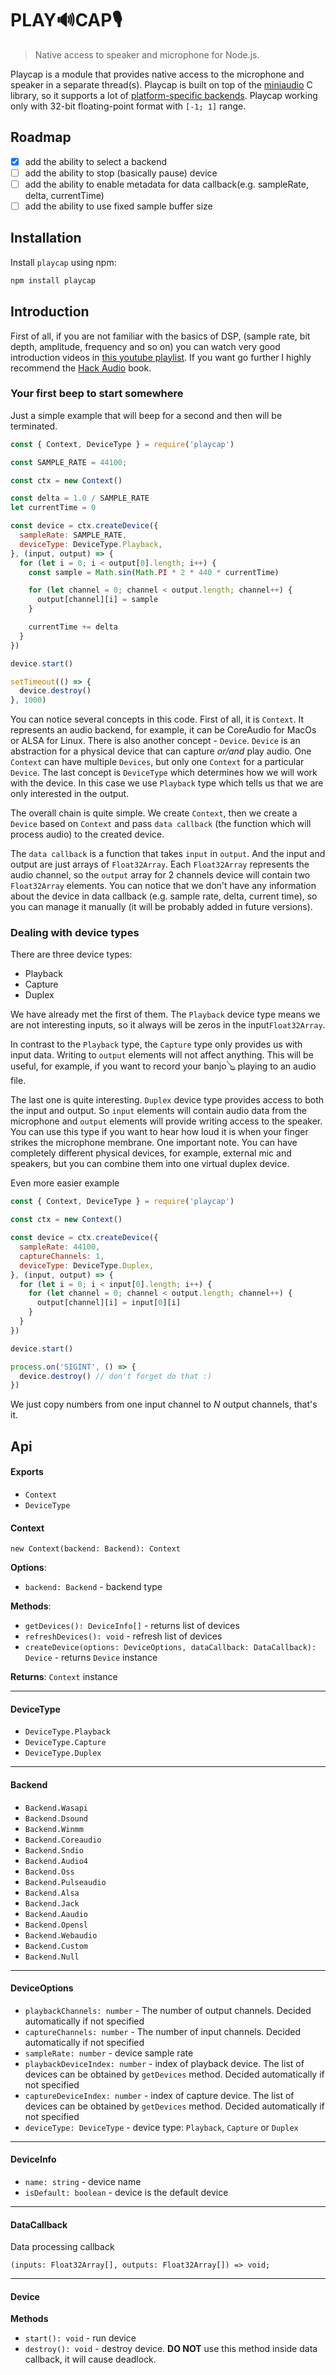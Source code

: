 # PLAY🔊CAP🎙

> Native access to speaker and microphone for Node.js.

Playcap is a module that provides native access to the microphone and speaker in a separate thread(s).
Playcap is built on top of the [miniaudio](https://miniaud.io/) C library,
so it supports a lot of [platform-specific backends](https://miniaud.io/docs/manual/index.html#Backends).
Playcap working only with 32-bit floating-point format with `[-1; 1]` range.

## Roadmap

- [x] add the ability to select a backend
- [ ] add the ability to stop (basically pause) device
- [ ] add the ability to enable metadata for data callback(e.g. sampleRate, delta, currentTime)
- [ ] add the ability to use fixed sample buffer size

## Installation

Install `playcap` using npm:

```bash
npm install playcap
```

## Introduction

First of all, if you are not familiar with the basics of DSP, (sample rate, bit depth, amplitude, frequency and so on) you can watch very good introduction videos in [this youtube playlist](https://www.youtube.com/watch?v=Ov3GXhorrJE&list=PLLgJJsrdwhPwLOC5aNH8hLTlQYOeESORS). If you want go further I highly recommend the [Hack Audio](https://www.routledge.com/Hack-Audio-An-Introduction-to-Computer-Programming-and-Digital-Signal-Processing/Tarr/p/book/9781138497559) book.

### Your first beep to start somewhere

Just a simple example that will beep for a second and then will be terminated.

```js
const { Context, DeviceType } = require('playcap')

const SAMPLE_RATE = 44100;

const ctx = new Context()

const delta = 1.0 / SAMPLE_RATE
let currentTime = 0

const device = ctx.createDevice({
  sampleRate: SAMPLE_RATE,
  deviceType: DeviceType.Playback,
}, (input, output) => {
  for (let i = 0; i < output[0].length; i++) {
    const sample = Math.sin(Math.PI * 2 * 440 * currentTime)

    for (let channel = 0; channel < output.length; channel++) {
      output[channel][i] = sample
    }

    currentTime += delta
  }
})

device.start()

setTimeout(() => {
  device.destroy()
}, 1000)
```

You can notice several concepts in this code.  First of all, it is `Context`. It represents an audio backend, for example, it can be CoreAudio for MacOs or ALSA for Linux. There is also another concept - `Device`. `Device` is an abstraction for a physical device that can capture *or/and* play audio. One `Context` can have multiple `Devices`, but only one `Context` for a particular `Device`. The last concept is `DeviceType` which determines how we will work with the device. In this case we use `Playback` type which tells us that we are only interested in the output.

The overall chain is quite simple. We create `Context`, then we create a `Device` based on `Context` and pass `data callback` (the function which will process audio) to the created device.

The `data callback` is a function that takes `input` in `output`. And the input and output are just arrays of `Float32Array`. Each `Float32Array` represents the audio channel,  so the `output` array for 2 channels device will contain two `Float32Array` elements. You can notice that we don't have any information about the device in data callback (e.g. sample rate, delta, current time), so you can manage it manually (it will be probably added in future versions).

### Dealing with device types

There are three device types:
  - Playback
  - Capture
  - Duplex

We have already met the first of them. The `Playback` device type means we are not interesting inputs, so it always will be zeros in the input`Float32Array`.


In contrast to the `Playback` type, the `Capture` type only provides us with input data.  Writing to `output` elements will not affect anything. This will be useful, for example, if you want to record your banjo🪕 playing to an audio file.


The last one is quite interesting. `Duplex` device type provides access to both the input and output. So `input` elements will contain audio data from the microphone and `output` elements will provide writing access to the speaker. You can use this type if you want to hear how loud it is when your finger strikes the microphone membrane. One important note. You can have completely different physical devices, for example, external mic and speakers, but you can combine them into one virtual duplex device.

Even more easier example

```js
const { Context, DeviceType } = require('playcap')

const ctx = new Context()

const device = ctx.createDevice({
  sampleRate: 44100,
  captureChannels: 1,
  deviceType: DeviceType.Duplex,
}, (input, output) => {
  for (let i = 0; i < input[0].length; i++) {
    for (let channel = 0; channel < output.length; channel++) {
      output[channel][i] = input[0][i]
    }
  }
})

device.start()

process.on('SIGINT', () => {
  device.destroy() // don't forget do that :)
})
```

We just copy numbers from one input channel to *N* output channels, that's it.


## Api

#### Exports
  - `Context`
  - `DeviceType`

#### Context

`new Context(backend: Backend): Context`

**Options**:

  - `backend: Backend` - backend type

**Methods**:
  - `getDevices(): DeviceInfo[]` - returns list of devices
  - `refreshDevices(): void` - refresh list of devices
  - `createDevice(options: DeviceOptions, dataCallback: DataCallback): Device` - returns `Device` instance

**Returns**: `Context` instance

---

#### DeviceType
  - `DeviceType.Playback`
  - `DeviceType.Capture`
  - `DeviceType.Duplex`

---

#### Backend
  - `Backend.Wasapi`
  - `Backend.Dsound`
  - `Backend.Winmm`
  - `Backend.Coreaudio`
  - `Backend.Sndio`
  - `Backend.Audio4`
  - `Backend.Oss`
  - `Backend.Pulseaudio`
  - `Backend.Alsa`
  - `Backend.Jack`
  - `Backend.Aaudio`
  - `Backend.Opensl`
  - `Backend.Webaudio`
  - `Backend.Custom`
  - `Backend.Null`

---

#### DeviceOptions
  - `playbackChannels: number` - The number of output channels. Decided automatically if not specified
  - `captureChannels: number` - The number of input channels. Decided automatically if not specified
  - `sampleRate: number` - device sample rate
  - `playbackDeviceIndex: number` - index of playback device. The list of devices can be obtained by `getDevices` method. Decided automatically if not specified
  - `captureDeviceIndex: number` - index of capture device. The list of devices can be obtained by `getDevices` method. Decided automatically if not specified
  - `deviceType: DeviceType` - device type: `Playback`, `Capture` or `Duplex`

---

#### DeviceInfo
  - `name: string` - device name
  - `isDefault: boolean` - device is the default device
---

#### DataCallback
Data processing callback

`(inputs: Float32Array[], outputs: Float32Array[]) => void;`

---

#### Device

  **Methods**
  - `start(): void` - run device
  - `destroy(): void` - destroy device. **DO NOT** use this method inside data callback, it will cause deadlock.
